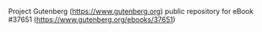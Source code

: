 Project Gutenberg (https://www.gutenberg.org) public repository for eBook #37651 (https://www.gutenberg.org/ebooks/37651)
